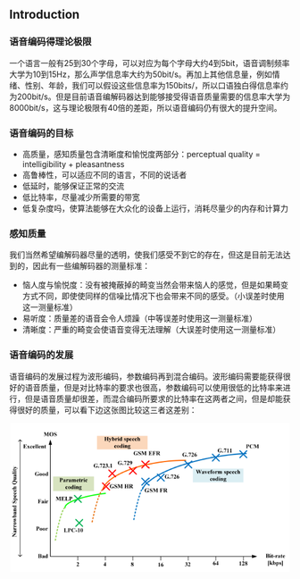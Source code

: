 ## Introduction
### 语音编码得理论极限
一个语言一般有25到30个字母，可以对应为每个字母大约4到5bit，语音调制频率大学为10到15Hz，那么声学信息率大约为50bit/s。再加上其他信息量，例如情绪、性别、年龄，我们可以假设这些信息率为150bits/，所以口语独白得信息率约为200bit/s。但是目前语音编解码器达到能够接受得语音质量需要的信息率大学为8000bit/s，这与理论极限有40倍的差距，所以语音编码仍有很大的提升空间。

### 语音编码的目标
* 高质量，感知质量包含清晰度和愉悦度两部分：perceptual quality = intelligibility + pleasantness
* 高鲁棒性，可以适应不同的语言，不同的说话者
* 低延时，能够保证正常的交流
* 低比特率，尽量减少所需要的带宽
* 低复杂度吗，使算法能够在大众化的设备上运行，消耗尽量少的内存和计算力

### 感知质量
我们当然希望编解码器尽量的透明，使我们感受不到它的存在，但这是目前无法达到的，因此有一些编解码器的测量标准：

* 恼人度与愉悦度：没有被掩蔽掉的畸变当然会带来恼人的感觉，但是如果畸变方式不同，即使使同样的信噪比情况下也会带来不同的感受。（小误差时使用这一测量标准）
* 易听度：质量差的语音会令人烦躁（中等误差时使用这一测量标准）
* 清晰度：严重的畸变会使语音变得无法理解（大误差时使用这一测量标准）

### 语音编码的发展
语音编码的发展过程为波形编码，参数编码再到混合编码。波形编码需要能获得很好的语音质量，但是对比特率的要求也很高，参数编码可以使用很低的比特率来进行，但是语音质量却很差，而混合编码所要求的比特率在这两者之间，但是却能获得很好的质量，可以看下边这张图比较这三者这差别：

<div align="center">
<img src="Graph/evolution.jpg" width=500>
</div>

